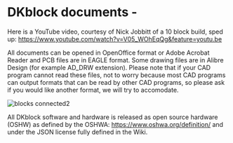 # DKblock documents -  
Here is a YouTube video, courtesy of Nick Jobbitt of a 10 block build, sped up: https://www.youtube.com/watch?v=V05_WOhEqQg&feature=youtu.be

All documents can be opened in OpenOffice format or Adobe Acrobat Reader and PCB files are in EAGLE format. Some drawing files are in Alibre Design (for example AD_DRW extension). Please note that if your CAD program cannot read these files, not to worry because most CAD programs can output formats that can be read by other CAD programs, so please ask if you would like another format, we will try to accomodate.

![blocks connected2](https://user-images.githubusercontent.com/6006120/69199353-8ea59f80-0aec-11ea-82b3-e0e048fd2252.png)



All DKblock software and hardware is released as open source hardware (OSHW) as defined by the OSHWA: https://www.oshwa.org/definition/ and under the JSON license fully defined in the Wiki.
